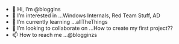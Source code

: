 - 👋 Hi, I’m @bloggins
- 👀 I’m interested in ...Windows Internals, Red Team Stuff, AD
- 🌱 I’m currently learning ...allTheThings
- 💞️ I’m looking to collaborate on ...How to create my first project??
- 📫 How to reach me ...@blogginzs

<!---
bloggins/bloggins is a ✨ special ✨ repository because its `README.md` (this file) appears on your GitHub profile.
You can click the Preview link to take a look at your changes.
--->
